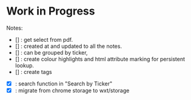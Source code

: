 # Work in Progress

Notes:

- [] : get select from pdf.
- [] : created at and updated to all the notes.
- [] : can be grouped by ticker,
- [] : create colour highlights and html attribute marking for persistent lookup.
- [] : create tags
- [x] : search function in "Search by Ticker"
- [x] : migrate from chrome storage to wxt/storage